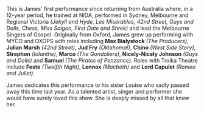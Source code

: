 This is James' first performance since returning from Australia where, in a
12-year period, he trained at NIDA, performed in Sydney, Melbourne and Regional
Victoria *(Jekyll and Hyde, Les Misérables, 42nd Street, Guys and Dolls, Chess,
Miss Saigon, First Date and Shrek)* and lead the Melbourne Singers of Gospel.
Originally from Oxford, James grew up performing with MYCO and OXOPS with roles
including **Max Bialystock** *(The Producers)*, **Julian Marsh** *(42nd
Street)*, **Jud Fry** *(Oklahoma!)*, **Chino** *(West Side Story)*, **Strephon**
*(Iolanthe)*, **Marco** *(The Gondoliers)*, **Nicely-Nicely Johnson** *(Guys and
Dolls)* and **Samuel** *(The Pirates of Penzance)*. Roles with Troika Theatre
include **Feste** *(Twelfth Night)*, **Lennox** *(Macbeth)* and **Lord Capulet**
*(Romeo and Juliet)*.


James dedicates this performance to his sister Louise who sadly passed away this
time last year. As a talented artist, singer and performer she would have surely
loved this show. She is deeply missed by all that knew her.